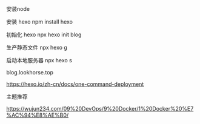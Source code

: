 安装node

安装 hexo
npm install  hexo

初始化 hexo
npx hexo  init blog

生产静态文件
npx hexo g

启动本地服务器
npx hexo s


blog.lookhorse.top

https://hexo.io/zh-cn/docs/one-command-deployment



主题推荐

https://wujun234.com/09%20DevOps/9%20Docker/1%20Docker%20%E7%AC%94%E8%AE%B0/

